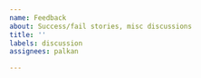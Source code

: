 ```yaml
---
name: Feedback
about: Success/fail stories, misc discussions
title: ''
labels: discussion
assignees: palkan

---
```




